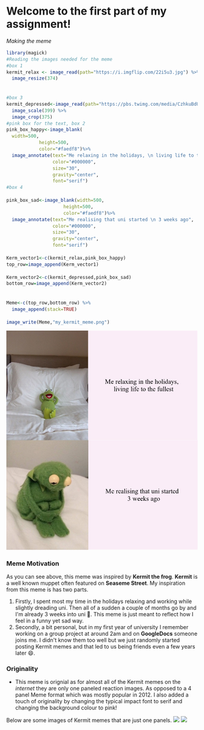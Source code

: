 # Welcome to the first part of my assignment!
_Making the meme_
```r
library(magick)
#Reading the images needed for the meme
#box 1
kermit_relax <- image_read(path="https://i.imgflip.com/22i5u3.jpg") %>%
  image_resize(374)


#box 3
kermit_depressed<-image_read(path="https://pbs.twimg.com/media/CzhkuBdUcAIO721?format=jpg&name=large") %>%
  image_scale(399) %>%
  image_crop(375)
#pink box for the text, box 2
pink_box_happy<-image_blank(
  width=500,
            height=500,
            color="#faedf8")%>%
  image_annotate(text="Me relaxing in the holidays, \n living life to the fullest",
                 color="#000000",
                 size="30",
                 gravity="center",
                 font="serif")
#box 4

pink_box_sad<-image_blank(width=500,
                     height=500,
                     color="#faedf8")%>%
  image_annotate(text="Me realising that uni started \n 3 weeks ago",
                 color="#000000",
                 size="30",
                 gravity="center",
                 font="serif")

Kerm_vector1<-c(kermit_relax,pink_box_happy)
top_row=image_append(Kerm_vector1)

Kerm_vector2<-c(kermit_depressed,pink_box_sad)
bottom_row=image_append(Kerm_vector2)


Meme<-c(top_row,bottom_row) %>%
  image_append(stack=TRUE)

image_write(Meme,"my_kermit_meme.png")
```
![](my_kermit_meme.png)
### Meme Motivation 
As you can see above, this meme was inspired by **Kermit the frog**. **Kermit** is a well known muppet often featured on **Seaseme Street**. My inspiration from this meme is has two parts.
1. Firstly, I spent most my time in the holidays relaxing and working while slightly dreading uni. Then all of a sudden a couple of months go by and I'm already 3 weeks into uni 🤡. 
  This meme is just meant to reflect how I feel in a funny yet sad way.
2. Secondly, a bit personal, but in my first year of university I remember working on a group project at around 2am and on **GoogleDocs** someone joins me. I didn't know them too well but we just randomly started
 posting Kermit memes and that led to us being friends even a few years later 😄.
 
### Originality 
* This meme is orignial as for almost all of the Kermit memes on the _internet_ they are only one paneled reaction images. As opposed to a 4 panel Meme format which was mostly popular in 2012.
I also added a touch of originality by changing the typical impact font to serif and changing the background colour to pink!

Below are some images of Kermit memes that are just one panels.
![](https://i.kym-cdn.com/photos/images/original/002/058/561/7e6)
![](https://cdn.kapwing.com/final_5d25160b9acc8700137c615c_995246.jpg)
